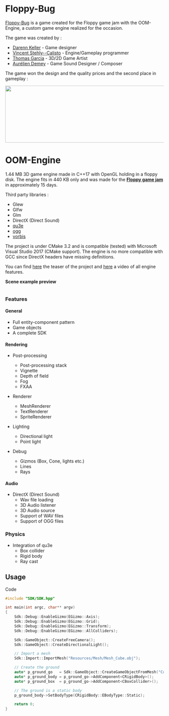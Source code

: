 # Floppy-Bug
<a href="https://aredhele.itch.io/floppy-bug">Floppy-Bug</a> is a game created for the Floppy game jam with the OOM-Engine, a custom game engine realized for the occasion.

The game was created by :
* <a href="https://darennkeller.wordpress.com/">Darenn Keller</a> - Game designer
* <a href="https://vincentcalisto.com/">Vincent Stehly--Calisto</a> - Engine/Gameplay programmer
* <a href="https://www.artstation.com/thomaslukegarcia">Thomas Garcia</a> - 3D/2D Game Artist
* <a href="demeyaurelien.wixsite.com/aureliendemey">Aurélien Demey</a> - Game Sound Designer / Composer

The game won the design and the quality prices and the second place in gameplay :

<p align="center">
  <img src="https://image.noelshack.com/fichiers/2018/34/1/1534761613-e1.png" width="729" height="181" />
</p>

# OOM-Engine
1.44 MB 3D game engine made in C++17 with OpenGL holding in a floppy disk. The engine fits in
440 KB only and was made for the <a href="https://itch.io/jam/floppyjam">**Floppy game jam**</a>
in approximately 15 days.

Third party libraries :
* Glew
* Glfw
* Glm
* DirectX (Direct Sound)
* <a href="https://github.com/RandyGaul/qu3e">qu3e</a>
* <a href="https://github.com/xiph/ogg">ogg</a>
* <a href="https://github.com/xiph/vorbis">vorbis</a>

The project is under CMake 3.2 and is compatible (tested) with Microsoft
Visual Studio 2017 (CMake support). The engine is no more compatible with GCC
since DirectX headers have missing definitions.

You can find <a href="https://www.youtube.com/watch?v=wQ5CTL_yWNIs">here</a> the teaser
of the project and <a href="https://www.youtube.com/watch?v=B6xjwc-0cTM">here</a> a video of all
engine features.

**Scene example preview**

<p align="center">
  <a href="http://zupimages.net/viewer.php?id=18/34/7r0q.gif"><img src="https://zupimages.net/up/18/34/7r0q.gif" alt="" /></a>
</p>

### Features

#### General
* Full entity-component pattern
* Game objects
* A complete SDK

#### Rendering
* Post-processing
    * Post-processing stack
    * Vignette
    * Depth of field
    * Fog
    * FXAA

* Renderer
    * MeshRenderer
    * TextRenderer
    * SpriteRenderer

* Lighting
    * Directional light
    * Point light

* Debug
    * Gizmos (Box, Cone, lights etc.)
    * Lines
    * Rays

#### Audio
* DirectX (Direct Sound)
    * Wav file loading
    * 3D Audio listener
    * 3D Audio source
    * Support of WAV files
    * Support of OGG files

### Physics
* Integration of qu3e
    * Box collider
    * Rigid body
    * Ray cast

## Usage

Code
```cpp
#include "SDK/SDK.hpp"

int main(int argc, char** argv)
{
    Sdk::Debug::EnableGizmo(EGizmo::Axis);
    Sdk::Debug::EnableGizmo(EGizmo::Grid);
    Sdk::Debug::EnableGizmo(EGizmo::Transform);
    Sdk::Debug::EnableGizmo(EGizmo::AllColliders);

    Sdk::GameObject::CreateFreeCamera();
    Sdk::GameObject::CreateDirectionalLight();

    // Import a mesh
    Sdk::Import::ImportMesh("Resources/Mesh/Mesh_Cube.obj");

    // Create the ground
    auto* p_ground_go   = Sdk::GameObject::CreateGameObjectFromMesh("Cube");
    auto* p_ground_body = p_ground_go->AddComponent<CRigidBody>();
    auto* p_ground_box  = p_ground_go->AddComponent<CBoxCollider>();

    // The ground is a static body
    p_ground_body->SetBodyType(CRigidBody::EBodyType::Static);

    return 0;
}
```
